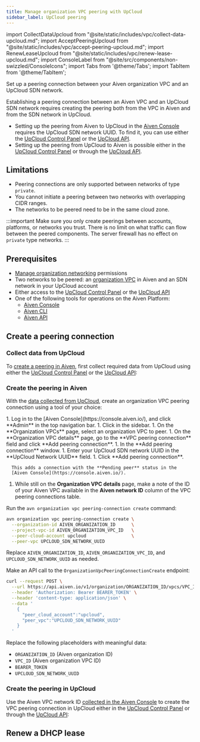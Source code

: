 ```yaml
---
title: Manage organization VPC peering with UpCloud
sidebar_label: UpCloud peering
---
```


import CollectDataUpcloud from "@site/static/includes/vpc/collect-data-upcloud.md";
import AcceptPeeringUpcloud from "@site/static/includes/vpc/accept-peering-upcloud.md";
import RenewLeaseUpcloud from "@site/static/includes/vpc/renew-lease-upcloud.md";
import ConsoleLabel from "@site/src/components/non-swizzled/ConsoleIcons";
import Tabs from '@theme/Tabs';
import TabItem from '@theme/TabItem';

Set up a peering connection between your Aiven organization VPC and an UpCloud SDN network.

Establishing a peering connection between an Aiven VPC and an UpCloud SDN network requires
creating the peering both from the VPC in Aiven and from the SDN network in UpCloud.

- Setting up the peering from Aiven to UpCloud in the
  [Aiven Console](https://console.aiven.io/) requires the UpCloud SDN network UUID.
  To find it, you can use either the [UpCloud Control Panel](https://hub.upcloud.com/)
  or the [UpCloud API](https://developers.upcloud.com/1.3/).
- Setting up the peering from UpCloud to Aiven is possible either in the
  [UpCloud Control Panel](https://hub.upcloud.com/) or through the
  [UpCloud API](https://developers.upcloud.com/1.3/).

## Limitations

-   Peering connections are only supported between networks of type
    `private`.
-   You cannot initiate a peering between two networks with overlapping
    CIDR ranges.
-   The networks to be peered need to be in the same cloud zone.

:::important
Make sure you only create peerings between accounts, platforms, or
networks you trust. There is no limit on what traffic can flow between
the peered components. The server firewall has no effect on `private`
type networks.
:::

## Prerequisites

- [Manage organization networking](/docs/platform/concepts/permissions#organization-permissions)
  permissions
- Two networks to be peered: an
  [organization VPC](/docs/platform/howto/manage-organization-vpc#create-an-organization-vpc)
  in Aiven and an SDN network in your UpCloud account
- Either access to the [UpCloud Control Panel](https://hub.upcloud.com/) or the
  [UpCloud API](https://developers.upcloud.com/1.3/)
- One of the following tools for operations on the Aiven Platform:
  - [Aiven Console](https://console.aiven.io/)
  - [Aiven CLI](/docs/tools/cli)
  - [Aiven API](/docs/tools/api)

## Create a peering connection

### Collect data from UpCloud

To [create a peering in Aiven](/docs/platform/howto/manage-org-vpc-peering-upcloud#create-the-peering-in-aiven),
first collect required data from UpCloud using either the
[UpCloud Control Panel](https://hub.upcloud.com/) or the
[UpCloud API](https://developers.upcloud.com/1.3/):

<CollectDataUpcloud/>

### Create the peering in Aiven

With the
[data collected from UpCloud](/docs/platform/howto/manage-org-vpc-peering-upcloud#collect-data-from-upcloud),
create an organization VPC peering connection using a tool of your choice:

<Tabs groupId="group1">
<TabItem value="console" label="Aiven Console" default>
1. Log in to the [Aiven Console](https://console.aiven.io/), and click **Admin** in the
   top navigation bar.
1. Click <ConsoleLabel name="organizationvpcs"/> in the sidebar.
1. On the **Organization VPCs** page, select an organization VPC to peer.
1. On the **Organization VPC details** page, go to the **VPC peering connection** field and
   click **Add peering connection**.
1. In the **Add peering connection** window.
   1. Enter your UpCloud SDN network UUID in the **UpCloud Network UUID** field.
   1. Click **Add peering connection**.

      This adds a connection with the **Pending peer** status in the
      [Aiven Console](https://console.aiven.io/).

1. While still on the **Organization VPC details** page, make a note of the ID of your
   Aiven VPC available in the **Aiven network ID** column of the VPC peering connections
   table.

</TabItem>
<TabItem value="cli" label="Aiven CLI">

Run the `avn organization vpc peering-connection create` command:

```bash
avn organization vpc peering-connection create \
  --organization-id AIVEN_ORGANIZATION_ID      \
  --project-vpc-id AIVEN_ORGANIZATION_VPC_ID   \
  --peer-cloud-account upcloud                 \
  --peer-vpc UPCLOUD_SDN_NETWORK_UUID
```

Replace `AIVEN_ORGANIZATION_ID`, `AIVEN_ORGANIZATION_VPC_ID`, and `UPCLOUD_SDN_NETWORK_UUID` as needed.

</TabItem>
<TabItem value="api" label="Aiven API">

Make an API call to the `OrganizationVpcPeeringConnectionCreate` endpoint:

```bash
curl --request POST \
  --url https://api.aiven.io/v1/organization/ORGANIZATION_ID/vpcs/VPC_ID/peering-connections \
  --header 'Authorization: Bearer BEARER_TOKEN' \
  --header 'content-type: application/json' \
  --data '
    {
      "peer_cloud_account":"upcloud",
      "peer_vpc":"UPCLOUD_SDN_NETWORK_UUID"
    }
  '
```

Replace the following placeholders with meaningful data:

- `ORGANIZATION_ID` (Aiven organization ID)
- `VPC_ID` (Aiven organization VPC ID)
- `BEARER_TOKEN`
- `UPCLOUD_SDN_NETWORK_UUID`

</TabItem>
</Tabs>

### Create the peering in UpCloud

Use the Aiven VPC network ID
[collected in the Aiven Console](/docs/platform/howto/manage-org-vpc-peering-upcloud#create-the-peering-in-aiven)
to create the VPC peering connection in UpCloud either in the
[UpCloud Control Panel](https://hub.upcloud.com/) or through the
[UpCloud API](https://developers.upcloud.com/1.3/):

<AcceptPeeringUpcloud/>

## Renew a DHCP lease

<RenewLeaseUpcloud/>

